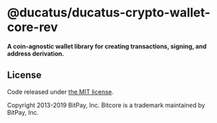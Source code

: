 # @ducatus/ducatus-crypto-wallet-core-rev

**A coin-agnostic wallet library for creating transactions, signing, and address derivation.**

## License

Code released under [the MIT license](https://github.com/bitpay/bitcore/blob/master/LICENSE).

Copyright 2013-2019 BitPay, Inc. Bitcore is a trademark maintained by BitPay, Inc.